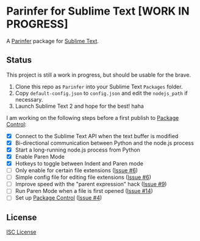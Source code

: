 # Parinfer for Sublime Text [WORK IN PROGRESS]

A [Parinfer] package for [Sublime Text].

## Status

This project is still a work in progress, but should be usable for the brave.

1. Clone this repo as `Parinfer` into your Sublime Text `Packages` folder.
1. Copy `default-config.json` to `config.json` and edit the `nodejs_path` if necessary.
1. Launch Sublime Text 2 and hope for the best! haha

I am working on the following steps before a first publish to [Package Control]:

* [x] Connect to the Sublime Text API when the text buffer is modified
* [x] Bi-directional communication between Python and the node.js process
* [x] Start a long-running node.js process from Python
* [x] Enable Paren Mode
* [x] Hotkeys to toggle between Indent and Paren mode
* [ ] Only enable for certain file extensions ([Issue #6](https://github.com/oakmac/sublime-text-parinfer/issues/6))
* [ ] Simple config file for editing file extensions ([Issue #6](https://github.com/oakmac/sublime-text-parinfer/issues/6))
* [ ] Improve speed with the "parent expression" hack ([Issue #9](https://github.com/oakmac/sublime-text-parinfer/issues/9))
* [ ] Run Paren Mode when a file is first opened ([Issue #14](https://github.com/oakmac/sublime-text-parinfer/issues/14))
* [ ] Set up [Package Control](https://packagecontrol.io/) ([Issue #4](https://github.com/oakmac/sublime-text-parinfer/issues/4))

## License

[ISC License]

[Parinfer]:http://shaunlebron.github.io/parinfer/
[Sublime Text]:http://www.sublimetext.com/
[Package Control]:https://packagecontrol.io/
[ISC License]:LICENSE.md
